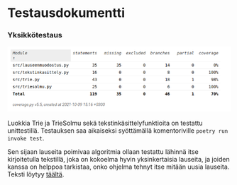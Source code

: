 # Testausdokumentti

### Yksikkötestaus
![](https://raw.githubusercontent.com/MillaKelhu/Lausegeneraattori_tiralabra2021/main/dokumentaatio/kuvat/Screenshot%20from%202021-10-09%2015-16-42.png)

Luokkia Trie ja TrieSolmu sekä tekstinkäsittelyfunktioita on testattu unittestillä. Testauksen saa aikaiseksi syöttämällä komentoriville `poetry run invoke test`.

Sen sijaan lauseita poimivaa algoritmia ollaan testattu lähinnä itse kirjoitetulla tekstillä, joka on kokoelma hyvin yksinkertaisia lauseita, ja joiden kanssa on helppoa tarkistaa, onko ohjelma tehnyt itse mitään uusia lauseita. Teksti löytyy [täältä](https://github.com/MillaKelhu/Lausegeneraattori_tiralabra2021/blob/main/dokumentaatio/syotteet/yksinkertainen_teksti_1.md).
